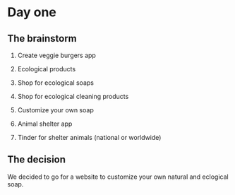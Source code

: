 # Day one
## The brainstorm

1. Create veggie burgers app

1. Ecological products
  1. Shop for ecological soaps
  1. Shop for ecological cleaning products
  1. Customize your own soap

1. Animal shelter app
  1. Tinder for shelter animals (national or worldwide)

## The decision

We decided to go for a website to customize your own natural and eclogical soap.
